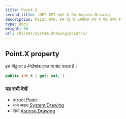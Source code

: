 ```yaml
---
title: Point.X
second_title: .NET API संदर्भ के लिए Aspose.Drawing
description: Point संपत्त. इस बंदु क xनर्देशंक प्रप्त य सेट करत है
type: docs
weight: 90
url: /hi/net/system.drawing/point/x/
---
```

## Point.X property

इस बिंदु का x-निर्देशांक प्राप्त या सेट करता है।

```csharp
public int X { get; set; }
```

### यह सभी देखें

* struct [Point](../)
* नाम स्थान [System.Drawing](../../point/)
* सभा [Aspose.Drawing](../../../)


